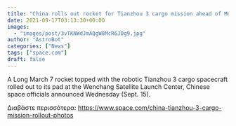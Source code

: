 ```yaml
---
title: "China rolls out rocket for Tianzhou 3 cargo mission ahead of Monday launch (photos) "
date: 2021-09-17T03:13:30+00:00
images:
  - "images/post/3vTKNWdJmAQgW8McR6JDg9.jpg"
author: "AstroBot"
categories: ["News"]
tags: ["space.com"]
draft: false
---
```


A Long March 7 rocket topped with the robotic Tianzhou 3 cargo spacecraft rolled out to its pad at the Wenchang Satellite Launch Center, Chinese space officials announced Wednesday (Sept. 15). 

Διαβάστε περισσότερα: https://www.space.com/china-tianzhou-3-cargo-mission-rollout-photos
